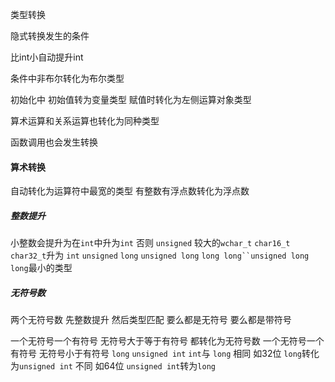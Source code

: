 类型转换

隐式转换发生的条件

比int小自动提升int

条件中非布尔转化为布尔类型 

初始化中 初始值转为变量类型 赋值时转化为左侧运算对象类型

算术运算和关系运算也转化为同种类型

函数调用也会发生转换

#### 算术转换
自动转化为运算符中最宽的类型  有整数有浮点数转化为浮点数

##### 整数提升 
小整数会提升为在`int`中升为`int` 否则 `unsigned`
较大的`wchar_t`  `char16_t` `char32_t`升为 `int` `unsigned` `long` `unsigned long` `long long``unsigned long long`最小的类型

##### 无符号数
两个无符号数 先整数提升 然后类型匹配 要么都是无符号 要么都是带符号

一个无符号一个有符号 无符号大于等于有符号 都转化为无符号数
一个无符号一个有符号 无符号小于有符号 `long` `unsigned int` `int`与 `long` 相同 如32位 `long`转化为`unsigned int` 不同 如64位 `unsigned int`转为`long`
